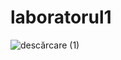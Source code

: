 # laboratorul1
![descărcare (1)](https://user-images.githubusercontent.com/98496402/151336797-c6e353c3-d335-436c-9408-217b79a6eb44.jpg)
